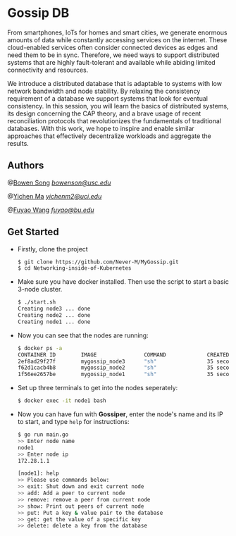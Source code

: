 # Gossip DB

From smartphones, IoTs for homes and smart cities, we generate enormous amounts of data while constantly accessing services on the internet. These cloud-enabled services often consider connected devices as edges and need them to be in sync. Therefore, we need ways to support distributed systems that are highly fault-tolerant and available while abiding limited connectivity and resources.

We introduce a distributed database that is adaptable to systems with low network bandwidth and node stability. By relaxing the consistency requirement of a database we support systems that look for eventual consistency. In this session, you will learn the basics of distributed systems, its design concerning the CAP theory, and a brave usage of recent reconciliation protocols that revolutionizes the fundamentals of traditional databases. With this work, we hope to inspire and enable similar approaches that effectively decentralize workloads and aggregate the results.



## Authors

@[Bowen Song](https://github.com/Bowenislandsong) *bowenson@usc.edu*

@[Yichen Ma](https://github.com/Never-M) *yichenm2@uci.edu*

@[Fuyao Wang](https://github.com/wfystx) *fuyao@bu.edu*



## Get Started

- Firstly, clone the project

  ```bash
  $ git clone https://github.com/Never-M/MyGossip.git
  $ cd Networking-inside-of-Kubernetes
  ```

- Make sure you have docker installed. Then use the script to start a basic 3-node cluster.

  ```bash
  $ ./start.sh
  Creating node3 ... done
  Creating node2 ... done
  Creating node1 ... done
  ```

- Now you can see that the nodes are running:

  ```bash
  $ docker ps -a
  CONTAINER ID        IMAGE               COMMAND             CREATED             STATUS              PORTS               NAMES
  2ef8ad29f27f        mygossip_node3      "sh"                35 seconds ago      Up 34 seconds       8001-8002/tcp       node3
  f62d1cacb4b8        mygossip_node2      "sh"                35 seconds ago      Up 34 seconds       8001-8002/tcp       node2
  1f56ee2657be        mygossip_node1      "sh"                35 seconds ago      Up 34 seconds       8001-8002/tcp       node1
  ```

- Set up three terminals to get into the nodes seperately:

  ```bash
  $ docker exec -it node1 bash
  ```

- Now you can have fun with **Gossiper**, enter the node's name and its IP to start, and type `help` for instructions:

  ```bash
  $ go run main.go
  >> Enter node name
  node1
  >> Enter node ip
  172.28.1.1
  
  [node1]: help
  >> Please use commands below:
  >> exit: Shut down and exit current node
  >> add: Add a peer to current node
  >> remove: remove a peer from current node
  >> show: Print out peers of current node
  >> put: Put a key & value pair to the database
  >> get: get the value of a specific key
  >> delete: delete a key from the database
  ```

  

